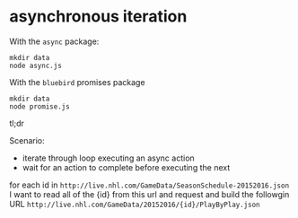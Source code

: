 # asynchronous iteration

With the `async` package:

    mkdir data
    node async.js

With the `bluebird` promises package

    mkdir data
    node promise.js


tl;dr

Scenario:
- iterate through loop executing an async action
- wait for an action to complete before executing the next

for each id in `http://live.nhl.com/GameData/SeasonSchedule-20152016.json`
I want to read all of the {id} from this url and request and build the followgin URL
 `http://live.nhl.com/GameData/20152016/{id}/PlayByPlay.json`  

